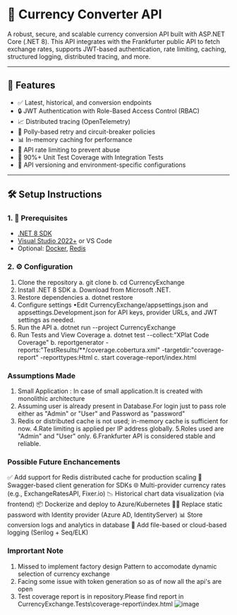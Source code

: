 # 💱 Currency Converter API

A robust, secure, and scalable currency conversion API built with ASP.NET Core (.NET 8). This API integrates with the Frankfurter public API to fetch exchange rates, supports JWT-based authentication, rate limiting, caching, structured logging, distributed tracing, and more.

---

## 🚀 Features

- ✅ Latest, historical, and conversion endpoints
- 🔒 JWT Authentication with Role-Based Access Control (RBAC)
- 📈 Distributed tracing (OpenTelemetry)
- 🔁 Polly-based retry and circuit-breaker policies
- 📊 In-memory caching for performance
- 🚦 API rate limiting to prevent abuse
- 🧪 90%+ Unit Test Coverage with Integration Tests
- 🔀 API versioning and environment-specific configurations

---

## 🛠️ Setup Instructions

### 1. 🔧 Prerequisites

- [.NET 8 SDK](https://dotnet.microsoft.com/en-us/download/dotnet/8.0)
- [Visual Studio 2022+](https://visualstudio.microsoft.com) or VS Code
- Optional: [Docker](https://www.docker.com/), [Redis](https://redis.io)

### 2. ⚙️ Configuration

1.	Clone the repository
           a. git clone <your-repo-url>
           b. cd CurrencyExchange
2.	Install .NET 8 SDK
          a. Download from Microsoft .NET.
3.	Restore dependencies
          a. dotnet restore
4.	Configure settings
          •Edit CurrencyExchange/appsettings.json and appsettings.Development.json for API keys, provider URLs, and JWT settings as needed.
5.	Run the API
          a. dotnet run --project CurrencyExchange
6.    Run Tests and View Coverage
          a. dotnet test --collect:"XPlat Code Coverage"
          b. reportgenerator -reports:"TestResults/**/coverage.cobertura.xml" -targetdir:"coverage-report" -reporttypes:Html
          c. start coverage-report/index.html

###  Assumptions Made ###
1. Small Application : In case of small application.It is created with monolithic architecture
2. Assuming user is already present in Database.For login just to pass role either as "Admin" or "User" and Password as "password"
3. Redis or distributed cache is not used; in-memory cache is sufficient for now.
4.Rate limiting is applied per IP address globally.
5.Roles used are "Admin" and "User" only.
6.Frankfurter API is considered stable and reliable.

### Possible Future Enchancements ###
✅ Add support for Redis distributed cache for production scaling
🧾 Swagger-based client generation for SDKs
🌐 Multi-provider currency rates (e.g., ExchangeRatesAPI, Fixer.io)
📉 Historical chart data visualization (via frontend)
📦 Dockerize and deploy to Azure/Kubernetes
👨‍💼 Replace static password with Identity provider (Azure AD, IdentityServer)
📊 Store conversion logs and analytics in database
📂 Add file-based or cloud-based logging (Serilog + Seq/ELK)

### Imprortant Note ###
1. Missed to implement factory design Pattern to accomodate dynamic selection of currency exchange
2. Facing some issue  with token generation so as of now all the api's are open
3. Test coverage report is in repository.Please find report in CurrencyExchange.Tests\coverage-report\index.html
   ![image](https://github.com/user-attachments/assets/92603c40-22d6-493a-8ba0-d9ffc187b103)
